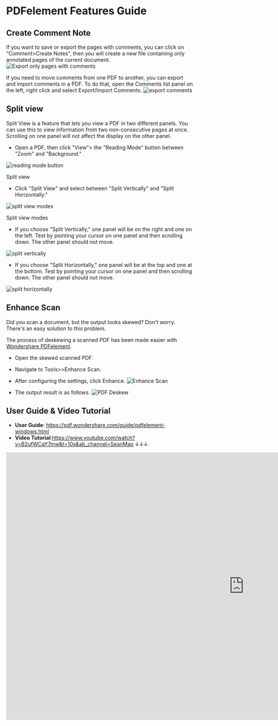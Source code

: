 # PDFelement Features Guide

## Create Comment Note

If you want to save or export the pages with comments, you can click on “Comment>Create Notes”, then you will create a new file containing only annotated pages of the current document.
![Export only pages with comments](https://images.wondershare.com/pdfelement/guide-mac/guide-mac2022/guide-win2022/annotate-pdf-export-only-pages-with-comments.png)

If you need to move comments from one PDF to another, you can export and import comments in a PDF. To do that, open the Comments list panel on the left, right click and select Export/Import Comments.
![export comments](https://images.wondershare.com/pdfelement/guide-mac/guide-mac2022/guide-win2022/export-import-comments.png)

## Split view

Split View is a feature that lets you view a PDF in two different panels. You can use this to view information from two non-consecutive pages at once. Scrolling on one panel will not affect the display on the other panel.

- Open a PDF, then click "View"> the "Reading Mode" button between "Zoom" and "Background."

![reading mode button](https://images.wondershare.com/pdfelement/guide-mac/guide-mac2022/guide-win2022/split-view-1.jpg)

Split view

- Click "Split View" and select between "Split Vertically" and "Split Horizontally."

![split view modes](https://images.wondershare.com/pdfelement/guide-mac/guide-mac2022/guide-win2022/split-view-2.jpg)

Split view modes

- If you choose "Split Vertically," one panel will be on the right and one on the left. Test by pointing your cursor on one panel and then scrolling down. The other panel should not move.

![split vertically](https://images.wondershare.com/pdfelement/guide-mac/guide-mac2022/guide-win2022/split-view-3.jpg)

- If you choose "Split Horizontally," one panel will be at the top and one at the bottom. Test by pointing your cursor on one panel and then scrolling down. The other panel should not move.

![ split horizontally](https://images.wondershare.com/pdfelement/guide-mac/guide-mac2022/guide-win2022/split-view-4.jpg)

## Enhance Scan

Did you scan a document, but the output looks skewed? Don't worry. There's an easy solution to this problem. 

The process of deskewing a scanned PDF has been made easier with [Wondershare PDFelement](https://pdf.wondershare.com/). 

- Open the skewed scanned PDF.

- Navigate to Tools>>Enhance Scan.

- After configuring the settings, click Enhance.
  ![Enhance Scan](https://cdn.jsdelivr.net/gh/maozuxiao/Misaki/20250327152346028.png)

- The output result is as follows.
  ![PDF Deskew](https://cdn.jsdelivr.net/gh/maozuxiao/Misaki/20250327152839379.png)

## User Guide & Video Tutorial
   - **User Guide**: https://pdf.wondershare.com/guide/pdfelement-windows.html
   - **Video Tutorial**:https://www.youtube.com/watch?v=B2ufWCaY7mw&t=10s&ab_channel=SeanMao ↓↓↓
<iframe width="1280" height="720" src="https://www.youtube.com/embed/B2ufWCaY7mw" title="PDFelement Deomo Video" frameborder="0" allow="accelerometer; autoplay; clipboard-write; encrypted-media; gyroscope; picture-in-picture; web-share" referrerpolicy="strict-origin-when-cross-origin" allowfullscreen></iframe>
